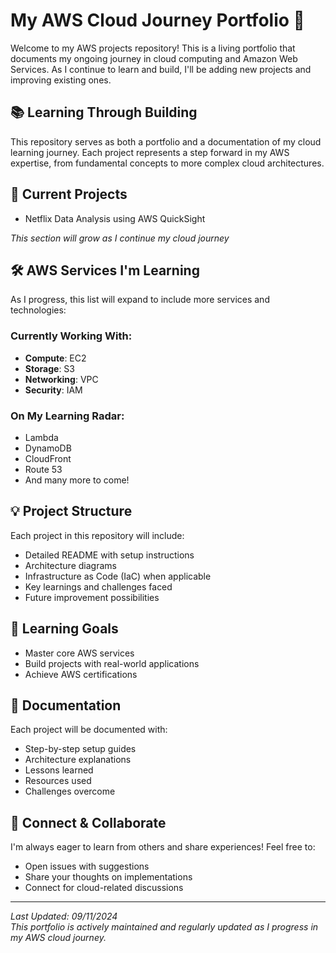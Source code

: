 # My AWS Cloud Journey Portfolio 🚀

Welcome to my AWS projects repository! This is a living portfolio that documents my ongoing journey in cloud computing and Amazon Web Services. As I continue to learn and build, I'll be adding new projects and improving existing ones.

## 📚 Learning Through Building

This repository serves as both a portfolio and a documentation of my cloud learning journey. Each project represents a step forward in my AWS expertise, from fundamental concepts to more complex cloud architectures.

## 🌱 Current Projects

- Netflix Data Analysis using AWS QuickSight

*This section will grow as I continue my cloud journey*


## 🛠️ AWS Services I'm Learning

As I progress, this list will expand to include more services and technologies:

### Currently Working With:
- **Compute**: EC2
- **Storage**: S3
- **Networking**: VPC
- **Security**: IAM

### On My Learning Radar:
- Lambda
- DynamoDB
- CloudFront
- Route 53
- And many more to come!

## 💡 Project Structure

Each project in this repository will include:
- Detailed README with setup instructions
- Architecture diagrams
- Infrastructure as Code (IaC) when applicable
- Key learnings and challenges faced
- Future improvement possibilities

## 🎯 Learning Goals
- Master core AWS services
- Build projects with real-world applications
- Achieve AWS certifications

## 📖 Documentation

Each project will be documented with:
- Step-by-step setup guides
- Architecture explanations
- Lessons learned
- Resources used
- Challenges overcome

## 🤝 Connect & Collaborate

I'm always eager to learn from others and share experiences! Feel free to:
- Open issues with suggestions
- Share your thoughts on implementations
- Connect for cloud-related discussions

---
*Last Updated: 09/11/2024*  
*This portfolio is actively maintained and regularly updated as I progress in my AWS cloud journey.*
